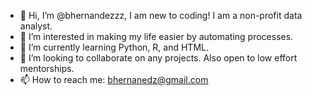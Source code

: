 - 👋 Hi, I’m @bhernandezzz, I am new to coding! I am a non-profit data analyst.
- 👀 I’m interested in making my life easier by automating processes.
- 🌱 I’m currently learning Python, R, and HTML.
- 💞️ I’m looking to collaborate on any projects. Also open to low effort mentorships.
- 📫 How to reach me: bhernanedz@gmail.com

<!---
bhernandezzz/bhernandezzz is a ✨ special ✨ repository because its `README.md` (this file) appears on your GitHub profile.
You can click the Preview link to take a look at your changes.
--->
